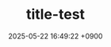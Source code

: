 ---
title: title-test
date: 2025-05-22 16:49:22 +0900
categories: [TOP_CATEGORY, SUB_CATEGORY]
tags: [tag, test-tag, testtag2]     # TAG names should always be lowercase
---